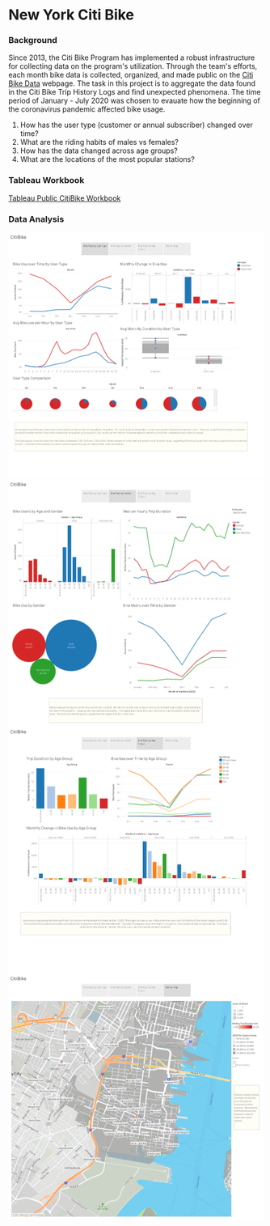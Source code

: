 # New York Citi Bike

### Background

Since 2013, the Citi Bike Program has implemented a robust infrastructure for collecting data on the program's utilization. Through the team's efforts, each month bike data is collected, organized, and made public on the [Citi Bike Data](https://www.citibikenyc.com/system-data) webpage.  The task in this project is to aggregate the data found in the Citi Bike Trip History Logs and find unexpected phenomena.  The time period of January - July 2020 was chosen to evauate how the beginning of the coronavirus pandemic affected bike usage.

  1.  How has the user type (customer or annual subscriber) changed over time?
  2.  What are the riding habits of males vs females?
  3.  How has the data changed across age groups?
  4.  What are the locations of the most popular stations?

### Tableau Workbook

[Tableau Public CitiBike Workbook](https://public.tableau.com/views/Citi_Bike_Tableau_Challenge/CitiBike?:language=en&:retry=yes&:display_count=y&:origin=viz_share_link)
 
 ### Data Analysis
 
![User Type](Images/CitiBike%20Trips%20by%20User%20Type.png) 
![Bike Use by Gender](Images/CitiBike%20Trips%20by%20Gender.png) 
![Bike Use by Age](Images/CitiBike%20Trips%20by%20Age%20Group.png) 
![Map](Images/CitiBike%20Map.png) 

